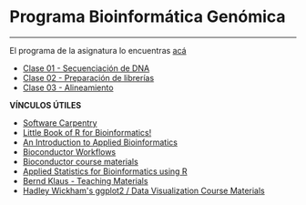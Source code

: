 # Programa Bioinformática Genómica
****

El programa de la asignatura lo encuentras [acá](https://github.com/bioinf-geno/materials/raw/master/INB320_Bioinformática_Genómica_2017.pdf) 

- [Clase 01 - Secuenciación de DNA](https://github.com/bioinf-geno/materials/raw/master/clase01_genomics_seq.pdf)
- [Clase 02 - Preparación de librerías](https://github.com/bioinf-geno/materials/raw/master/clase02_genomics_lib.pdf)
- [Clase 03 - Alineamiento](https://github.com/bioinf-geno/materials/raw/master/clase03_genomics_aln.pdf)

**VÍNCULOS ÚTILES**

-   [Software Carpentry](http://software-carpentry.org)
-   [Little Book of R for Bioinformatics!](https://a-little-book-of-r-for-bioinformatics.readthedocs.org/en/latest/)
-   [An Introduction to Applied Bioinformatics](http://readiab.org/book/latest/)
-   [Bioconductor Workflows](https://www.bioconductor.org/help/workflows/)
-   [Bioconductor course materials](https://www.bioconductor.org/help/course-materials/)  
-   [Applied Statistics for Bioinformatics using R](https://cran.r-project.org/doc/contrib/Krijnen-IntroBioInfStatistics.pdf)  
- [Bernd Klaus - Teaching Materials](http://www-huber.embl.de/users/klaus/teaching.html%23machine-learning-predoc-course-2014)  
-  [Hadley Wickham's ggplot2 / Data Visualization Course Materials](http://had.co.nz/vanderbilt-vis/)
